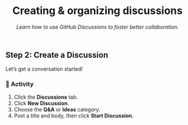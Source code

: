 <header>

<!--
  <<< Author notes: Course header >>>
  Update the course title and description.
-->

# Creating & organizing discussions  

_Learn how to use GitHub Discussions to foster better collaboration._  

</header>

<!--
  <<< Author notes: Step 2 >>>
  Start this step by acknowledging the previous step.
  Define terms and link to docs.github.com.
  Historic note: this step combines the commend, approve, and needs changes steps from the previous version.
-->

## Step 2: Create a Discussion

Let’s get a conversation started!

### 💬 Activity

1. Click the **Discussions** tab.
2. Click **New Discussion**.
3. Choose the **Q&A** or **Ideas** category.
4. Post a title and body, then click **Start Discussion**.


